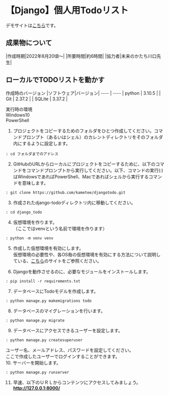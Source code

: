 # 【Django】個人用Todoリスト
デモサイトは<a href="http://4ndk5.pythonanywhere.com/" target="_blank">こちら</a>です。

## 成果物について
|作成時期|2022年8月20頃～|
|所要時間|約6時間|
|協力者|未来のかたち川口先生|  

## ローカルでTODOリストを動かす
作成時のバージョン
|ソフトウェア|バージョン|
---- | ----
| python | 3.10.5 |
| Git | 2.37.2 |
| SQLite | 3.37.2 | 

実行時の環境  
Windows10  
PowerShell  

1. プロジェクトをコピーするためのフォルダをひとつ作成してください。コマンドプロンプト（あるいはシェル）のカレントディレクトリをそのフォルダ内にするように設定します。  
```
: cd フォルダまでのアドレス
```
  
2. GitHubのURLからローカルにプロジェクトをコピーするために、以下のコマンドをコマンドプロンプトから実行してください。以下、コマンドの実行(:)はWindowsであればPowerShell、Macであればシェルから実行するコマンドを意味します。  
```
: git clone https://github.com/kametee/djangotodo.git
```

3. 作成されたdjango-todoディレクトリ内に移動してください。  
```
: cd django_todo
```

4. 仮想環境を作ります。  
（ここではvenvという名前で環境を作ります）  
```
: python -m venv venv
```  
  
5. 作成した仮想環境を有効にします。  
仮想環境の必要性や、各OS毎の仮想環境を有効にする方法について説明している、<a href="https://camp.trainocate.co.jp/magazine/venv-python/" target="_blank">こちら</a>のサイトをご参照ください。  

6. Djangoを動作させるのに、必要なモジュールをインストールします。  
```
: pip install -r requirements.txt
```
  
7. データベースにTodoモデルを作成します。  
```
: python manage.py makemigrations todo
```
  
8. データベースのマイグレーションを行います。  
```
: python manage.py migrate
```

9. データベースにアクセスできるユーザーを設定します。
```
: python manage.py createsuperuser  
```
ユーザー名、メールアドレス、パスワードを設定してください。  
ここで作成したユーザーでログインすることができます。    
10. サーバーを開始します。  
```
: python manage.py runserver
```  
11. 早速、以下のＵＲＬからコンテンツにアクセスしてみましょう。  
  **http://127.0.0.1:8000/**
